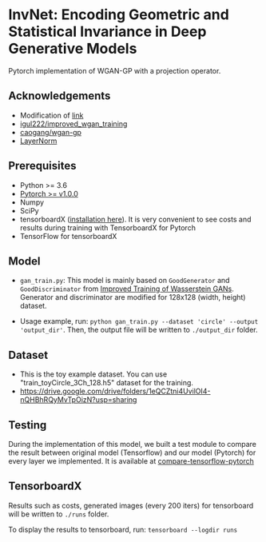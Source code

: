 # InvNet: Encoding Geometric and Statistical Invariance in Deep Generative Models

Pytorch implementation of WGAN-GP with a projection operator.

## Acknowledgements
* Modification of [link](https://github.com/jalola/improved-wgan-pytorch/)
* [igul222/improved_wgan_training](https://github.com/igul222/improved_wgan_training)
* [caogang/wgan-gp](https://github.com/caogang/wgan-gp)
* [LayerNorm](https://github.com/pytorch/pytorch/issues/1959)

## Prerequisites
* Python >= 3.6
* [Pytorch >= v1.0.0](https://github.com/pytorch/pytorch)
* Numpy
* SciPy
* tensorboardX ([installation here](https://github.com/lanpa/tensorboard-pytorch)). It is very convenient to see costs and results during training with TensorboardX for Pytorch
* TensorFlow for tensorboardX

## Model

* `gan_train.py`: This model is mainly based on `GoodGenerator` and `GoodDiscriminator` from [Improved Training of Wasserstein GANs](https://github.com/igul222/improved_wgan_training). Generator and discriminator are modified for 128x128 (width, height) dataset. 

* Usage example, run: `python gan_train.py --dataset 'circle' --output 'output_dir'`. Then, the output file will be written to `./output_dir` folder. 

## Dataset

* This is the toy example dataset. You can use "train_toyCircle_3Ch_128.h5" dataset for the training. 
* https://drive.google.com/drive/folders/1eQCZtni4UvilOI4-nQHBhRQyMvTpOizN?usp=sharing

## Testing
During the implementation of this model, we built a test module to compare the result between original model (Tensorflow) and our model (Pytorch) for every layer we implemented. It is available at [compare-tensorflow-pytorch](https://github.com/jalola/compare-tensorflow-pytorch)

## TensorboardX
Results such as costs, generated images (every 200 iters) for tensorboard will be written to `./runs` folder.

To display the results to tensorboard, run: `tensorboard --logdir runs`

